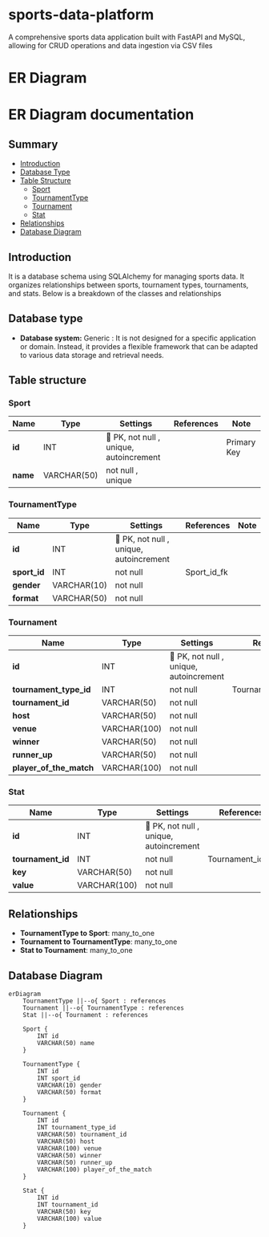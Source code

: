 # sports-data-platform
A comprehensive sports data application built with FastAPI and MySQL, allowing for CRUD operations and data ingestion via CSV files

# ER Diagram

# ER Diagram documentation
## Summary

- [Introduction](#introduction)
- [Database Type](#database-type)
- [Table Structure](#table-structure)
	- [Sport](#Sport)
	- [TournamentType](#TournamentType)
	- [Tournament](#Tournament)
	- [Stat](#Stat)
- [Relationships](#relationships)
- [Database Diagram](#database-Diagram)

## Introduction

It is a database schema using SQLAlchemy for managing sports data. It organizes relationships between sports, tournament types, tournaments, and stats. Below is a breakdown of the classes and relationships


## Database type

- **Database system:** Generic : It is not designed for a specific application or domain. Instead, it provides a flexible framework that can be adapted to various data storage and retrieval needs.
## Table structure

### Sport

| Name        | Type          | Settings                      | References                    | Note                           |
|-------------|---------------|-------------------------------|-------------------------------|--------------------------------|
| **id** | INT | 🔑 PK, not null , unique, autoincrement |  |Primary Key |
| **name** | VARCHAR(50) | not null , unique |  | | 


### TournamentType

| Name        | Type          | Settings                      | References                    | Note                           |
|-------------|---------------|-------------------------------|-------------------------------|--------------------------------|
| **id** | INT | 🔑 PK, not null , unique, autoincrement |  | |
| **sport_id** | INT | not null  | Sport_id_fk | |
| **gender** | VARCHAR(10) | not null  |  | |
| **format** | VARCHAR(50) | not null  |  | | 


### Tournament

| Name        | Type          | Settings                      | References                    | Note                           |
|-------------|---------------|-------------------------------|-------------------------------|--------------------------------|
| **id** | INT | 🔑 PK, not null , unique, autoincrement |  | |
| **tournament_type_id** | INT | not null  | TournamentType_id_fk | |
| **tournament_id** | VARCHAR(50) | not null  |  | |
| **host** | VARCHAR(50) | not null  |  | |
| **venue** | VARCHAR(100) | not null  |  | |
| **winner** | VARCHAR(50) | not null  |  | |
| **runner_up** | VARCHAR(50) | not null  |  | |
| **player_of_the_match** | VARCHAR(100) | not null  |  | | 


### Stat

| Name        | Type          | Settings                      | References                    | Note                           |
|-------------|---------------|-------------------------------|-------------------------------|--------------------------------|
| **id** | INT | 🔑 PK, not null , unique, autoincrement |  | |
| **tournament_id** | INT | not null  | Tournament_id_fk | |
| **key** | VARCHAR(50) | not null  |  | |
| **value** | VARCHAR(100) | not null  |  | | 


## Relationships

- **TournamentType to Sport**: many_to_one
- **Tournament to TournamentType**: many_to_one
- **Stat to Tournament**: many_to_one

## Database Diagram

```mermaid
erDiagram
	TournamentType ||--o{ Sport : references
	Tournament ||--o{ TournamentType : references
	Stat ||--o{ Tournament : references

	Sport {
		INT id
		VARCHAR(50) name
	}

	TournamentType {
		INT id
		INT sport_id
		VARCHAR(10) gender
		VARCHAR(50) format
	}

	Tournament {
		INT id
		INT tournament_type_id
		VARCHAR(50) tournament_id
		VARCHAR(50) host
		VARCHAR(100) venue
		VARCHAR(50) winner
		VARCHAR(50) runner_up
		VARCHAR(100) player_of_the_match
	}

	Stat {
		INT id
		INT tournament_id
		VARCHAR(50) key
		VARCHAR(100) value
	}
```


